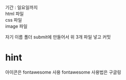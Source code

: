 기간 : 일요일까지
<br/>
html 파일
<br/>
css 파일
<br/>
image 파일
<br/>

자기 이름 폴더 submit에 만들어서 위 3개 파일 넣고 커밋

# hint

아이콘은 fontawesome 사용
fontawesome 사용법은 구글링
